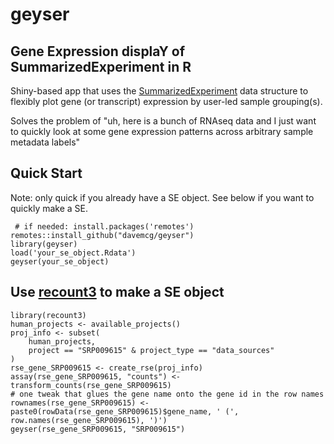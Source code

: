 # geyser

## Gene Expression displaY of SummarizedExperiment in R

Shiny-based app that uses the [SummarizedExperiment](https://bioconductor.org/packages/release/bioc/html/SummarizedExperiment.html) data structure to flexibly plot gene (or transcript) expression by user-led sample grouping(s).

Solves the problem of "uh, here is a bunch of RNAseq data and I just want to quickly look at some gene expression patterns across arbitrary sample metadata labels"

## Quick Start
Note: only quick if you already have a SE object. See below if you want to quickly make a SE.
```
 # if needed: install.packages('remotes') 
remotes::install_github("davemcg/geyser")
library(geyser)
load('your_se_object.Rdata')
geyser(your_se_object)
```

## Use [recount3](https://www.bioconductor.org/packages/devel/bioc/vignettes/recount3/inst/doc/recount3-quickstart.html) to make a SE object
```
library(recount3)
human_projects <- available_projects()
proj_info <- subset(
    human_projects,
    project == "SRP009615" & project_type == "data_sources"
)
rse_gene_SRP009615 <- create_rse(proj_info)
assay(rse_gene_SRP009615, "counts") <- transform_counts(rse_gene_SRP009615)
# one tweak that glues the gene name onto the gene id in the row names
rownames(rse_gene_SRP009615) <- paste0(rowData(rse_gene_SRP009615)$gene_name, ' (', row.names(rse_gene_SRP009615), ')')
geyser(rse_gene_SRP009615, "SRP009615")
```
